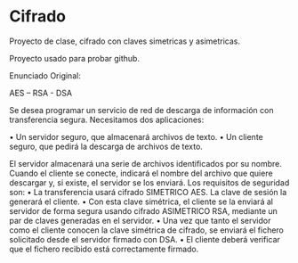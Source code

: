Cifrado
=======

Proyecto de clase, cifrado con claves simetricas y asimetricas.

Proyecto usado para probar github.

Enunciado Original:

AES – RSA - DSA

Se desea programar un servicio de red de descarga de información con transferencia 
segura. Necesitamos dos aplicaciones:

• Un servidor seguro, que almacenará archivos de texto.
• Un cliente seguro, que pedirá la descarga de archivos de texto.


El servidor almacenará una serie de archivos identificados por su nombre. Cuando el 
cliente se conecte, indicará el nombre del archivo que quiere descargar y, si existe, el 
servidor se los enviará. Los requisitos de seguridad son:
• La transferencia usará cifrado SIMETRICO AES. La clave de sesión la generará el 
cliente.
• Con esta clave simétrica, el cliente se la enviará al servidor de forma segura 
usando cifrado ASIMETRICO RSA, mediante un par de claves generadas en el 
servidor.
• Una vez que tanto el servidor como el cliente conocen la clave simétrica de 
cifrado, se enviará el fichero solicitado desde el servidor firmado con DSA.
• El cliente deberá verificar que el fichero recibido está correctamente firmado.
